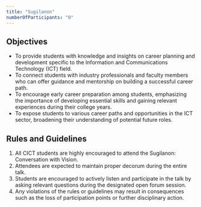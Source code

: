 ```yaml
---
title: "Sugilanon"
numberOfParticipants: "0"
---
```


## Objectives

- To provide students with knowledge and insights on career planning and development specific to the Information and Communications Technology (ICT) field.
- To connect students with industry professionals and faculty members who can offer guidance and mentorship on building a successful career path.
- To encourage early career preparation among students, emphasizing the importance of developing essential skills and gaining relevant experiences during their college years.
- To expose students to various career paths and opportunities in the ICT sector, broadening their understanding of potential future roles.


## Rules and Guidelines

1. All CICT students are highly encouraged to attend the Sugilanon:  Conversation with Vision.
2. Attendees are expected to maintain proper decorum during the entire talk.
3. Students are encouraged to actively listen and participate in the talk by asking relevant questions during the designated open forum session.
4. Any violations of the rules or guidelines may result in consequences such as the loss of participation points or further disciplinary action.
